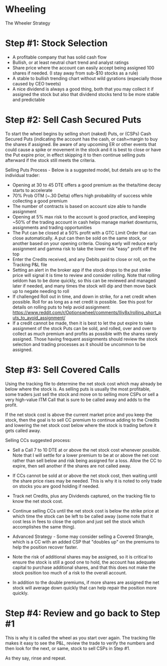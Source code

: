 # Wheeling
The Wheeler Strategy


# Step #1: Stock Selection 

* A profitable company that has solid cash flow
* Bullish, or at least neutral chart trend and analyst ratings
* Share price where the account can easily accept being assigned 100 shares if needed. (I stay away from sub-$10 stocks as a rule)
* A stable to bullish trending chart without wild gyrations (especially those caused by CEO tweets)
* A nice dividend is always a good thing, both that you may collect it if assigned the stock but also that dividend stocks tend to be more stable and predictable

# Step #2: Sell Cash Secured Puts

To start the wheel begins by selling short (naked) Puts, or (CSPs) Cash Secured Puts (indicating the account has the cash, or cash+margin to buy the shares if assigned. Be aware of any upcoming ER or other events that could cause a spike or movement in the stock and it is best to close or have the Put expire prior, in effect skipping it to then continue selling puts afterward if the stock still meets the criteria.

Selling Puts Process - Below is a suggested model, but details are up to the individual trader:

* Opening at 30 to 45 DTE offers a good premium as the theta/time decay starts to accelerate
* 70% Prob OTM (~.30 Delta) offers high probability of success while collecting a good premium
* The number of contracts is based on account size able to handle assignment
* Opening at 5% max risk to the account is good practice, and keeping ~50% of the trading account in cash helps manage market downturns, assignments and trading opportunities
* The Put can be closed at a 50% profit with a GTC Limit Order that can close automatically. A put can then be sold on the same stock, or another based on your opening criteria. Closing early will reduce early assignment and gamma risk to take the lower risk "easy" profit off the top
* Enter the Credits received, and any Debits paid to close or roll, on the Tracking P&L file
* Setting an alert in the broker app if the stock drops to the put strike price will signal it is time to review and consider rolling. Note that rolling seldom has to be done quickly, so this can be reviewed and managed later if needed, and many times the stock will dip and then move back up to negate needing to roll
* If challenged Roll out in time, and down in strike, for a net credit when possible. Roll for as long as a net credit is possible. See this post for details on rolling puts to help avoid assignment: https://www.reddit.com/r/Optionswheel/comments/lliy8x/rolling_short_puts_to_avoid_assignment/
* If a credit cannot be made, then it is best to let the put expire to take assignment of the stock
Puts can be sold, and rolled, over and over to collect as much premium and profits as possible with the shares rarely assigned. Those having frequent assignments should review the stock selection and trading processes as it should be uncommon to be assigned.

# Step #3: Sell Covered Calls

Using the tracking file to determine the net stock cost which may already be below where the stock is. As selling puts is usually the most profitable, some traders just sell the stock and move on to selling more CSPs or sell a very high-value ITM Call that is sure to be called away and adds to the profit.

If the net stock cost is above the current market price and you keep the stock, then the goal is to sell CC premium to continue adding to the Credits and lowering the net stock cost below where the stock is trading before it gets called away.

Selling CCs suggested process:

* Sell a Call 7 to 10 DTE at or above the net stock cost whenever possible. Note that I will settle for a lower premium to be at or above the net cost rather than sell below and risk being assigned for a loss. Allow the CC to expire, then sell another if the shares are not called away.
* If CCs cannot be sold at or above the net stock cost, then waiting until the share price rises may be needed. This is why it is noted to only trade on stocks you are good holding if needed.
* Track net Credits, plus any Dividends captured, on the tracking file to know the net stock cost.
* Continue selling CCs until the net stock cost is below the strike price at which time the stock can be left to be called away (some note that it cost less in fees to close the option and just sell the stock which accomplishes the same thing).
* Advanced Strategy - Some may consider selling a Covered Strangle, which is a CC with an added CSP that "doubles up" on the premiums to help the position recover faster.

* Note the risk of additional shares may be assigned, so it is critical to ensure the stock is still a good one to hold, the account has adequate capital to purchase additional shares, and that this does not make the stock position too much of a risk to the overall account.
* In addition to the double premiums, if more shares are assigned the net stock will average down quickly that can help repair the position more quickly.


# Step #4: Review and go back to Step #1 

This is why it is called the wheel as you start over again. The tracking file makes it easy to see the P&L, review the trade to verify the numbers and then look for the next, or same, stock to sell CSPs in Step #1.

As they say, rinse and repeat.
